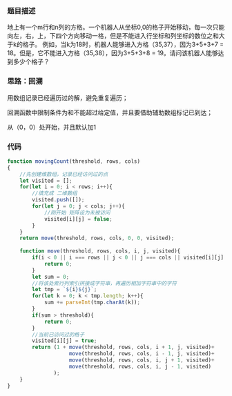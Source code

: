 ### 题目描述
地上有一个m行和n列的方格。一个机器人从坐标0,0的格子开始移动，每一次只能向左，右，上，下四个方向移动一格，但是不能进入行坐标和列坐标的数位之和大于k的格子。 例如，当k为18时，机器人能够进入方格（35,37），因为3+5+3+7 = 18。但是，它不能进入方格（35,38），因为3+5+3+8 = 19。请问该机器人能够达到多少个格子？

### 思路：回溯

用数组记录已经遍历过的解，避免重复遍历；

回溯函数中限制条件为和不能超过给定值，并且要借助辅助数组标记已到达；

从（0，0）处开始，并且默认加1

### 代码

```js
function movingCount(threshold, rows, cols)
{
    //先创建维数组，记录已经访问过的点
    let visited = [];
    for(let i = 0; i < rows; i++){
        //填充成 二维数组
        visited.push([]);
        for(let j = 0; j < cols; j++){
            //刚开始 矩阵设为未被访问
            visited[i][j] = false;
        }
    }
    return move(threshold, rows, cols, 0, 0, visited);
    
    function move(threshold, rows, cols, i, j, visited){
        if(i < 0 || i === rows || j < 0 || j === cols || visited[i][j] ){
            return 0;
        }
        let sum = 0;
        //将该处索行列索引拼接成字符串，再遍历相加字符串中的字符
        let tmp = `${i}${j}`;
        for(let k = 0; k < tmp.length; k++){
            sum += parseInt(tmp.charAt(k));
        }
        if(sum > threshold){
            return 0;
        }
        //当前已访问过的格子
        visited[i][j] = true;
        return (1 + move(threshold, rows, cols, i + 1, j, visited)+
                    move(threshold, rows, cols, i - 1, j, visited)+
                    move(threshold, rows, cols, i, j + 1, visited)+
                    move(threshold, rows, cols, i, j - 1, visited)
               );
    }
}
```

